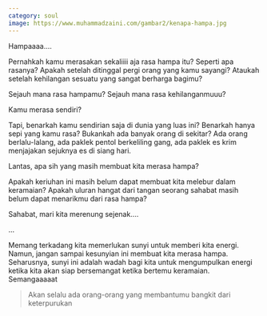 ```yaml
---
category: soul
image: https://www.muhammadzaini.com/gambar2/kenapa-hampa.jpg
---
```


Hampaaaa.... 

Pernahkah kamu merasakan sekaliiii aja rasa hampa itu? Seperti apa rasanya? Apakah setelah ditinggal pergi orang yang kamu sayangi? Ataukah setelah kehilangan sesuatu yang sangat berharga bagimu?

Sejauh mana rasa hampamu? Sejauh mana rasa kehilanganmuuu?

Kamu merasa sendiri? 



Tapi, benarkah kamu sendirian saja di dunia yang luas ini? Benarkah hanya sepi yang kamu rasa? Bukankah ada banyak orang di sekitar? Ada orang berlalu-lalang, ada paklek pentol berkeliling gang, ada paklek es krim menjajakan sejuknya es di siang hari.

Lantas, apa sih yang masih membuat kita merasa hampa? 

Apakah keriuhan ini masih belum dapat membuat kita melebur dalam keramaian? Apakah uluran hangat dari tangan seorang sahabat masih belum dapat menarikmu dari rasa hampa? 

Sahabat, mari kita merenung sejenak.... 

...

Memang terkadang kita memerlukan sunyi untuk memberi kita energi. Namun, jangan sampai kesunyian ini membuat kita merasa hampa. Seharusnya, sunyi ini adalah wadah bagi kita untuk mengumpulkan energi ketika kita akan siap bersemangat ketika bertemu keramaian. Semangaaaaat 

> Akan selalu ada orang-orang yang membantumu bangkit dari keterpurukan 
